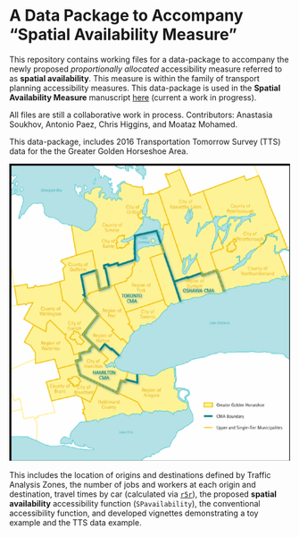 
<!-- README.md is generated from README.Rmd. Please edit that file -->

# A Data Package to Accompany “Spatial Availability Measure”

This repository contains working files for a data-package to accompany
the newly proposed *proportionally allocated* accessibility measure
referred to as **spatial availability**. This measure is within the
family of transport planning accessibility measures. This data-package
is used in the **Spatial Availability Measure** manuscript
[here](https://github.com/soukhova/Spatial-Availability-Measure)
(current a work in progress).

All files are still a collaborative work in process. Contributors:
Anastasia Soukhov, Antonio Paez, Chris Higgins, and Moataz Mohamed.

<!-- badges: start -->
<!-- badges: end -->

This data-package, includes 2016 Transportation Tomorrow Survey (TTS)
data for the the Greater Golden Horseshoe Area.

![](Greater-Golden-Horseshoe-Map.png)

This includes the location of origins and destinations defined by
Traffic Analysis Zones, the number of jobs and workers at each origin
and destination, travel times by car (calculated via
[`r5r`](https://github.com/ipeaGIT/r5r)), the proposed **spatial
availability** accessibility function (`SPavailability`), the
conventional accessibility function, and developed vignettes
demonstrating a toy example and the TTS data example.
